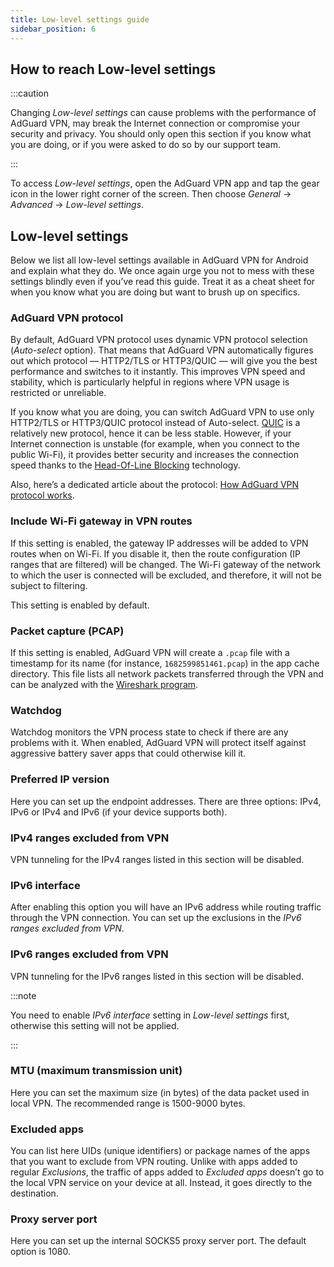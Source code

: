 ```yaml
---
title: Low-level settings guide
sidebar_position: 6
---
```


## How to reach Low-level settings

:::caution

Changing *Low-level settings* can cause problems with the performance of AdGuard VPN, may break the Internet connection or compromise your security and privacy. You should only open this section if you know what you are doing, or if you were asked to do so by our support team.

:::

To access *Low-level settings*, open the AdGuard VPN app and tap the gear icon in the lower right corner of the screen. Then choose *General* → *Advanced* → *Low-level settings*.

## Low-level settings

Below we list all low-level settings available in AdGuard VPN for Android and explain what they do. We once again urge you not to mess with these settings blindly even if you’ve read this guide. Treat it as a cheat sheet for when you know what you are doing but want to brush up on specifics.

### AdGuard VPN protocol

By default, AdGuard VPN protocol uses dynamic VPN protocol selection (*Auto-select* option). That means that AdGuard VPN automatically figures out which protocol — HTTP2/TLS or HTTP3/QUIC — will give you the best performance and switches to it instantly. This improves VPN speed and stability, which is particularly helpful in regions where VPN usage is restricted or unreliable.

If you know what you are doing, you can switch AdGuard VPN to use only HTTP2/TLS or HTTP3/QUIC protocol instead of Auto-select. [QUIC](https://adguard-vpn.com/kb/general/why-adguard-vpn/#6-quic-support) is a relatively new protocol, hence it can be less stable. However, if your Internet connection is unstable (for example, when you connect to the public Wi-Fi), it provides better security and increases the connection speed thanks to the [Head-Of-Line Blocking](https://adguard-dns.io/en/blog/dns-over-quic.html#headoflineblocking) technology.

Also, here’s a dedicated article about the protocol: [How AdGuard VPN protocol works](/general/adguard-vpn-protocol.md).

### Include Wi-Fi gateway in VPN routes

If this setting is enabled, the gateway IP addresses will be added to VPN routes when on Wi-Fi.
If you disable it, then the route configuration (IP ranges that are filtered) will be changed. The Wi-Fi gateway of the network to which the user is connected will be excluded, and therefore, it will not be subject to filtering.

This setting is enabled by default.

### Packet capture (PCAP)

If this setting is enabled, AdGuard VPN will create a `.pcap` file with a timestamp for its name (for instance, `1682599851461.pcap`) in the app cache directory. This file lists all network packets transferred through the VPN and can be analyzed with the [Wireshark program](https://www.wireshark.org/).

### Watchdog

Watchdog monitors the VPN process state to check if there are any problems with it. When enabled, AdGuard VPN will protect itself against aggressive battery saver apps that could otherwise kill it.

### Preferred IP version

Here you can set up the endpoint addresses. There are three options: IPv4, IPv6 or IPv4 and IPv6 (if your device supports both).

### IPv4 ranges excluded from VPN

VPN tunneling for the IPv4 ranges listed in this section will be disabled.

### IPv6 interface

After enabling this option you will have an IPv6 address while routing traffic through the VPN connection. You can set up the exclusions in the *IPv6 ranges excluded from VPN*.

### IPv6 ranges excluded from VPN

VPN tunneling for the IPv6 ranges listed in this section will be disabled.

:::note

You need to enable *IPv6 interface* setting in *Low-level settings* first, otherwise this setting will not be applied.

:::

### MTU (maximum transmission unit)

Here you can set the maximum size (in bytes) of the data packet used in local VPN. The recommended range is 1500-9000 bytes.

### Excluded apps

You can list here UIDs (unique identifiers) or package names of the apps that you want to exclude from VPN routing.
Unlike with apps added to regular *Exclusions*, the traffic of apps added to *Excluded apps* doesn’t go to the local VPN service on your device at all. Instead, it goes directly to the destination.

### Proxy server port

Here you can set up the internal SOCKS5 proxy server port. The default option is 1080.
